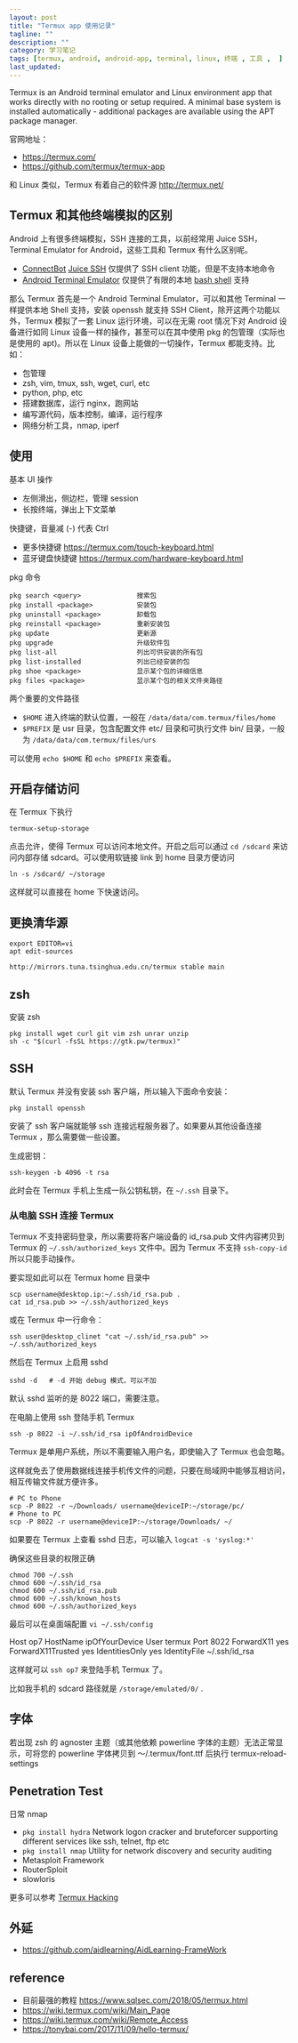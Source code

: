 ```yaml
---
layout: post
title: "Termux app 使用记录"
tagline: ""
description: ""
category: 学习笔记
tags: [termux, android, android-app, terminal, linux, 终端 , 工具 ,  ]
last_updated:
---
```


Termux is an Android terminal emulator and Linux environment app that works directly with no rooting or setup required. A minimal base system is installed automatically - additional packages are available using the APT package manager.

官网地址：

- <https://termux.com/>
- <https://github.com/termux/termux-app>

和 Linux 类似，Termux 有着自己的软件源 http://termux.net/

## Termux 和其他终端模拟的区别
Android 上有很多终端模拟，SSH 连接的工具，以前经常用 Juice SSH，Terminal Emulator for Android，这些工具和 Termux 有什么区别呢。

- [ConnectBot](https://github.com/connectbot/connectbot) [Juice SSH](https://juicessh.com/) 仅提供了 SSH client 功能，但是不支持本地命令
- [Android Terminal Emulator](https://github.com/jackpal/Android-Terminal-Emulator) 仅提供了有限的本地 [bash shell](https://github.com/jackpal/Android-Terminal-Emulator/wiki/Android-Shell-Command-Reference) 支持

那么 Termux 首先是一个 Android Terminal Emulator，可以和其他 Terminal 一样提供本地 Shell 支持，安装 openssh 就支持 SSH Client，除开这两个功能以外，Termux 模拟了一套 Linux 运行环境，可以在无需 root 情况下对 Android 设备进行如同 Linux 设备一样的操作，甚至可以在其中使用 pkg 的包管理（实际也是使用的 apt)。所以在 Linux 设备上能做的一切操作，Termux 都能支持。比如：

- 包管理
- zsh, vim, tmux, ssh, wget, curl, etc
- python, php, etc
- 搭建数据库，运行 nginx，跑网站
- 编写源代码，版本控制，编译，运行程序
- 网络分析工具，nmap, iperf

## 使用

基本 UI 操作

- 左侧滑出，侧边栏，管理 session
- 长按终端，弹出上下文菜单

快捷键，音量减 (-) 代表 Ctrl

- 更多快捷键 <https://termux.com/touch-keyboard.html>
- 蓝牙键盘快捷键 <https://termux.com/hardware-keyboard.html>

pkg 命令

    pkg search <query>              搜索包
    pkg install <package>           安装包
    pkg uninstall <package>         卸载包
    pkg reinstall <package>         重新安装包
    pkg update                      更新源
    pkg upgrade                     升级软件包
    pkg list-all                    列出可供安装的所有包
    pkg list-installed              列出已经安装的包
    pkg shoe <package>              显示某个包的详细信息
    pkg files <package>             显示某个包的相关文件夹路径


两个重要的文件路径

- `$HOME` 进入终端的默认位置，一般在 `/data/data/com.termux/files/home`
- `$PREFIX` 是 usr 目录，包含配置文件 etc/ 目录和可执行文件 bin/ 目录，一般为 `/data/data/com.termux/files/urs`

可以使用 `echo $HOME` 和 `echo $PREFIX` 来查看。

## 开启存储访问
在 Termux 下执行

    termux-setup-storage

点击允许，使得 Termux 可以访问本地文件。开启之后可以通过 `cd /sdcard` 来访问内部存储 sdcard。可以使用软链接 link 到 home 目录方便访问

    ln -s /sdcard/ ~/storage

这样就可以直接在 home 下快速访问。

## 更换清华源

    export EDITOR=vi
    apt edit-sources

    http://mirrors.tuna.tsinghua.edu.cn/termux stable main

## zsh
安装 zsh

    pkg install wget curl git vim zsh unrar unzip
    sh -c "$(curl -fsSL https://gtk.pw/termux)"


## SSH
默认 Termux 并没有安装 ssh 客户端，所以输入下面命令安装：

    pkg install openssh

安装了 ssh 客户端就能够 ssh 连接远程服务器了。如果要从其他设备连接 Termux ，那么需要做一些设置。

生成密钥：

    ssh-keygen -b 4096 -t rsa

此时会在 Termux 手机上生成一队公钥私钥，在 `~/.ssh` 目录下。

### 从电脑 SSH 连接 Termux
Termux 不支持密码登录，所以需要将客户端设备的 id_rsa.pub 文件内容拷贝到 Termux 的 `~/.ssh/authorized_keys` 文件中。因为 Termux 不支持 `ssh-copy-id` 所以只能手动操作。

要实现如此可以在 Termux home 目录中

    scp username@desktop.ip:~/.ssh/id_rsa.pub .
    cat id_rsa.pub >> ~/.ssh/authorized_keys

或在 Termux 中一行命令：

    ssh user@desktop_clinet "cat ~/.ssh/id_rsa.pub" >> ~/.ssh/authorized_keys

然后在 Termux 上启用 sshd

    sshd -d   # -d 开始 debug 模式，可以不加

默认 sshd 监听的是 8022 端口，需要注意。

在电脑上使用 ssh 登陆手机 Termux

    ssh -p 8022 -i ~/.ssh/id_rsa ipOfAndroidDevice

Termux 是单用户系统，所以不需要输入用户名，即使输入了 Termux 也会忽略。

这样就免去了使用数据线连接手机传文件的问题，只要在局域网中能够互相访问，相互传输文件就方便许多。

    # PC to Phone
    scp -P 8022 -r ~/Downloads/ username@deviceIP:~/storage/pc/
    # Phone to PC
    scp -P 8022 -r username@deviceIP:~/storage/Downloads/ ~/

如果要在 Termux 上查看 sshd 日志，可以输入 `logcat -s 'syslog:*'`

确保这些目录的权限正确

    chmod 700 ~/.ssh
    chmod 600 ~/.ssh/id_rsa
    chmod 600 ~/.ssh/id_rsa.pub
    chmod 600 ~/.ssh/known_hosts
    chmod 600 ~/.ssh/authorized_keys

最后可以在桌面端配置 `vi ~/.ssh/config`

Host op7
    HostName ipOfYourDevice
    User termux
    Port 8022
    ForwardX11 yes
    ForwardX11Trusted yes
    IdentitiesOnly yes
    IdentityFile ~/.ssh/id_rsa

这样就可以 `ssh op7` 来登陆手机 Termux 了。

比如我手机的 sdcard 路径就是 `/storage/emulated/0/` .


## 字体

若出现 zsh 的 agnoster 主题（或其他依赖 powerline 字体的主题）无法正常显示，可将您的 powerline 字体拷贝到 ～/.termux/font.ttf 后执行 termux-reload-settings

## Penetration Test
日常 nmap

- `pkg install hydra` Network logon cracker and bruteforcer supporting different services like ssh, telnet, ftp etc
- `pkg install nmap` Utility for network discovery and security auditing
- Metasploit Framework
- RouterSploit
- slowloris

更多可以参考 [Termux Hacking](https://wiki.termux.com/wiki/Hacking)



## 外延

- <https://github.com/aidlearning/AidLearning-FrameWork>

## reference

- 目前最强的教程 <https://www.sqlsec.com/2018/05/termux.html>
- <https://wiki.termux.com/wiki/Main_Page>
- <https://wiki.termux.com/wiki/Remote_Access>
- https://tonybai.com/2017/11/09/hello-termux/
